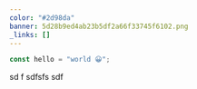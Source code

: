 ```yaml
---
color: "#2d98da"
banner: 5d28b9ed4ab23b5df2a66f33745f6102.png
_links: []
---
```

```js
const hello = "world 😀";
```
sd
f
sdfsfs
sdf

